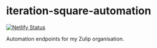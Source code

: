 # iteration-square-automation

[![Netlify Status](https://api.netlify.com/api/v1/badges/068c3519-2eec-4cbb-b592-78f24e3f210c/deploy-status)](https://app.netlify.com/sites/gracious-snyder-675151/deploys)

Automation endpoints for my Zulip organisation.
